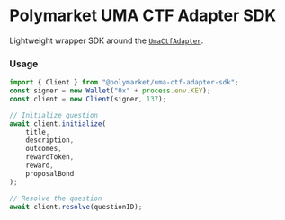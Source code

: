 # Polymarket UMA CTF Adapter SDK

Lightweight wrapper SDK around the [`UmaCtfAdapter`](https://github.com/Polymarket/uma-ctf-adapter).

### Usage

```ts
import { Client } from "@polymarket/uma-ctf-adapter-sdk";
const signer = new Wallet("0x" + process.env.KEY);
const client = new Client(signer, 137);

// Initialize question
await client.initialize(
    title, 
    description,
    outcomes, 
    rewardToken, 
    reward, 
    proposalBond
);

// Resolve the question
await client.resolve(questionID);
```
